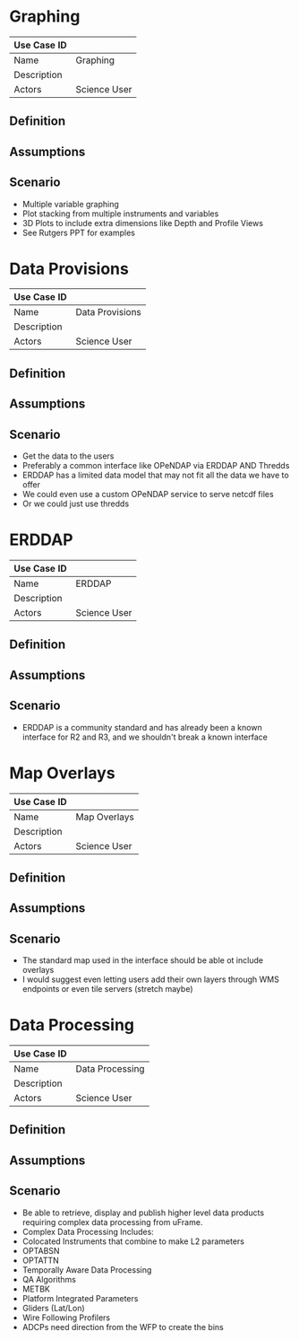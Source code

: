 # Graphing

| Use Case ID   |                                                           |
| ------------- | --------------------------------------------------------- |
| Name          | Graphing                                                  |
| Description   |                                                           |
| Actors        | Science User                                              |

## Definition

## Assumptions

## Scenario

- Multiple variable graphing
- Plot stacking from multiple instruments and variables
- 3D Plots to include extra dimensions like Depth and Profile Views
- See Rutgers PPT for examples

# Data Provisions

| Use Case ID   |                                                           |
| ------------- | --------------------------------------------------------- |
| Name          | Data Provisions                                           |
| Description   |                                                           |
| Actors        | Science User                                              |

## Definition

## Assumptions

## Scenario

- Get the data to the users
- Preferably a common interface like OPeNDAP via ERDDAP AND Thredds
 - ERDDAP has a limited data model that may not fit all the data we have to
   offer
 - We could even use a custom OPeNDAP service to serve netcdf files
 - Or we could just use thredds

# ERDDAP

| Use Case ID   |                                                           |
| ------------- | --------------------------------------------------------- |
| Name          | ERDDAP                                                    |
| Description   |                                                           |
| Actors        | Science User                                              |

## Definition

## Assumptions

## Scenario

- ERDDAP is a community standard and has already been a known interface for R2
  and R3, and we shouldn't break a known interface

# Map Overlays

| Use Case ID   |                                                           |
| ------------- | --------------------------------------------------------- |
| Name          | Map Overlays                                              |
| Description   |                                                           |
| Actors        | Science User                                              |

## Definition

## Assumptions

## Scenario

- The standard map used in the interface should be able ot include overlays
- I would suggest even letting users add their own layers through WMS endpoints
  or even tile servers (stretch maybe)

# Data Processing

| Use Case ID   |                                                           |
| ------------- | --------------------------------------------------------- |
| Name          | Data Processing                                           |
| Description   |                                                           |
| Actors        | Science User                                              |

## Definition

## Assumptions

## Scenario

- Be able to retrieve, display and publish higher level data products requiring
  complex data processing from uFrame.
- Complex Data Processing Includes:
 - Colocated Instruments that combine to make L2 parameters
  - OPTABSN
  - OPTATTN
 - Temporally Aware Data Processing
  - QA Algorithms
  - METBK
 - Platform Integrated Parameters
  - Gliders (Lat/Lon)
  - Wire Following Profilers
   - ADCPs need direction from the WFP to create the bins

